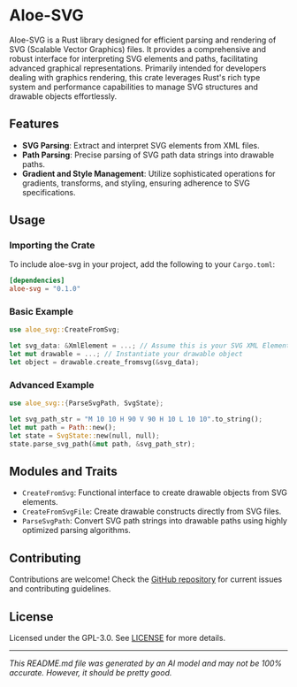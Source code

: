 # Aloe-SVG

Aloe-SVG is a Rust library designed for efficient parsing and rendering of SVG (Scalable Vector Graphics) files. It provides a comprehensive and robust interface for interpreting SVG elements and paths, facilitating advanced graphical representations. Primarily intended for developers dealing with graphics rendering, this crate leverages Rust's rich type system and performance capabilities to manage SVG structures and drawable objects effortlessly.

## Features
- **SVG Parsing**: Extract and interpret SVG elements from XML files.
- **Path Parsing**: Precise parsing of SVG path data strings into drawable paths.
- **Gradient and Style Management**: Utilize sophisticated operations for gradients, transforms, and styling, ensuring adherence to SVG specifications.

## Usage

### Importing the Crate
To include aloe-svg in your project, add the following to your `Cargo.toml`:

```toml
[dependencies]
aloe-svg = "0.1.0"
```

### Basic Example

```rust
use aloe_svg::CreateFromSvg;

let svg_data: &XmlElement = ...; // Assume this is your SVG XML Element
let mut drawable = ...; // Instantiate your drawable object
let object = drawable.create_fromsvg(&svg_data);
```

### Advanced Example

```rust
use aloe_svg::{ParseSvgPath, SvgState};

let svg_path_str = "M 10 10 H 90 V 90 H 10 L 10 10".to_string();
let mut path = Path::new();
let state = SvgState::new(null, null);
state.parse_svg_path(&mut path, &svg_path_str);
```

## Modules and Traits
- `CreateFromSvg`: Functional interface to create drawable objects from SVG elements.
- `CreateFromSvgFile`: Create drawable constructs directly from SVG files.
- `ParseSvgPath`: Convert SVG path strings into drawable paths using highly optimized parsing algorithms.

## Contributing
Contributions are welcome! Check the [GitHub repository](https://github.com/klebs6/aloe-rs) for current issues and contributing guidelines.

## License
Licensed under the GPL-3.0. See [LICENSE](https://spdx.org/licenses/GPL-3.0.html) for more details.

---

*This README.md file was generated by an AI model and may not be 100% accurate. However, it should be pretty good.*